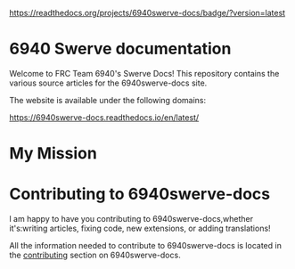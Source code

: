 https://readthedocs.org/projects/6940swerve-docs/badge/?version=latest

# 6940 Swerve documentation


Welcome to FRC Team 6940's Swerve Docs! This repository contains the various source articles for the 6940swerve-docs site.

The website is available under the following domains:

https://6940swerve-docs.readthedocs.io/en/latest/

# My Mission

# Contributing to 6940swerve-docs

l am happy to have you contributing to 6940swerve-docs,whether it's:writing articles, fixing code, new extensions, or adding translations!

All the information needed to contribute to 6940swerve-docs is located in the [contributing]() section on 6940swerve-docs.
